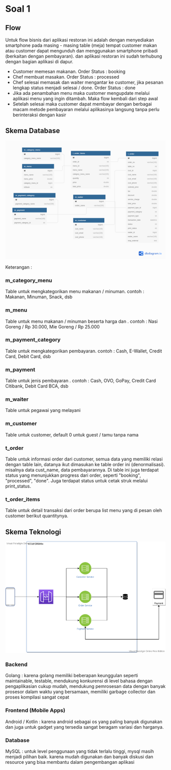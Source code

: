 # Soal 1

## Flow  
Untuk flow bisnis dari aplikasi restoran ini adalah dengan menyediakan smartphone pada masing - masing table (meja) tempat customer makan atau customer dapat mengunduh dan menggunakan smartphone pribadi (berkaitan dengan pembayaran). dan aplikasi restoran ini sudah terhubung dengan bagian aplikasi di dapur.  
- Customer memesan makanan. Order Status : booking
- Chef membuat masakan. Order Status : processed
- Chef selesai memasak dan waiter mengantar ke customer, jika pesanan lengkap status menjadi selesai / done. Order Status : done
- Jika ada penambahan menu maka customer mengupdate melalui aplikasi menu yang ingin ditambah. Maka flow kembali dari step awal
- Setelah selesai maka customer dapat membayar dengan berbagai macam metode pembayaran melalui aplikasinya langsung tanpa perlu berinteraksi dengan kasir

## Skema Database 

![alt text](https://github.com/romascudeto/test-loyalto/blob/master/loyalto.png)

Keterangan :  
### m_category_menu  
Table untuk mengkategorikan menu makanan / minuman. contoh : Makanan, Minuman, Snack, dsb

### m_menu  
Table untuk menu makanan / minuman beserta harga dan . contoh : Nasi Goreng / Rp 30.000, Mie Goreng / Rp 25.000  

### m_payment_category  
Table untuk mengkategorikan pembayaran. contoh : Cash, E-Wallet, Credit Card, Debit Card, dsb

### m_payment  
Table untuk jenis pembayaran . contoh : Cash, OVO, GoPay, Credit Card Citibank, Debit Card BCA, dsb

### m_waiter  
Table untuk pegawai yang melayani

### m_customer  
Table untuk customer, default 0 untuk guest / tamu tanpa nama

### t_order  
Table untuk informasi order dari customer, semua data yang memiliki relasi dengan table lain, datanya ikut dimasukan ke table order ini (denormalisasi). misalnya data cust_name, data pembayarannya. Di table ini juga terdapat status yang menunjukkan progress dari order, seperti "booking", "processed", "done". Juga terdapat status untuk cetak struk melalui print_status.

### t_order_items  
Table untuk detail transaksi dari order berupa list menu yang di pesan oleh customer berikut quantitynya.

## Skema Teknologi  

![alt text](https://github.com/romascudeto/test-loyalto/blob/master/service-architecture.png)

### Backend  
Golang : karena golang memiliki beberapan keunggulan seperti maintainable, testable, mendukung konkurensi di level bahasa dengan pengaplikasian cukup mudah, mendukung pemrosesan data dengan banyak prosesor dalam waktu yang bersamaan, memiliki garbage collector dan proses kompilasi sangat cepat

### Frontend (Mobile Apps)  
Android / Kotlin : karena android sebagai os yang paling banyak digunakan dan juga untuk gadget yang tersedia sangat beragam variasi dan harganya.

### Database
MySQL : untuk level penggunaan yang tidak terlalu tinggi, mysql masih menjadi pilihan baik. karena mudah digunakan dan banyak diskusi dan resource yang bisa membantu dalam pengembangan aplikasi


